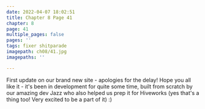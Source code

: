```yaml
---
date: 2022-04-07 18:02:51
title: Chapter 8 Page 41
chapter: 8
page: 41
multiple_pages: false
pages: ''
tags: fixer shitparade
imagepath: ch08/41.jpg
imagepaths: ''

---
```

First update on our brand new site - apologies for the delay! Hope you all like it - it's been in development for quite some time, built from scratch by our amazing dev Jazz who also helped us prep it for Hiveworks (yes that's a thing too! Very excited to be a part of it) :)